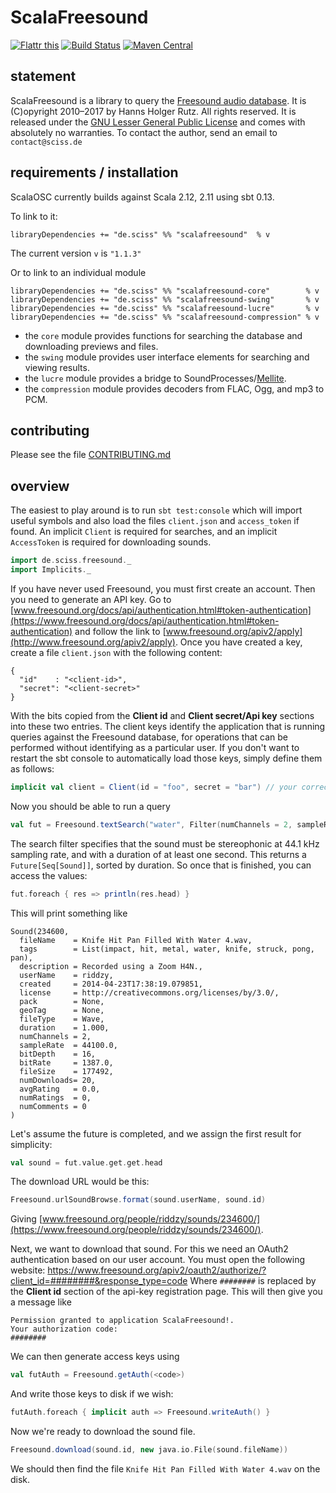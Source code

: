 # ScalaFreesound

[![Flattr this](http://api.flattr.com/button/flattr-badge-large.png)](https://flattr.com/submit/auto?user_id=sciss&url=https%3A%2F%2Fgithub.com%2FSciss%2FScalaFreesound&title=ScalaFreesound&language=Scala&tags=github&category=software)
[![Build Status](https://travis-ci.org/Sciss/ScalaFreesound.svg?branch=master)](https://travis-ci.org/Sciss/ScalaFreesound)
[![Maven Central](https://maven-badges.herokuapp.com/maven-central/de.sciss/scalafreesound_2.12/badge.svg)](https://maven-badges.herokuapp.com/maven-central/de.sciss/scalafreesound-core_2.12)

## statement

ScalaFreesound is a library to query the [Freesound audio database](https://freesound.org). It is (C)opyright 2010&ndash;2017 by Hanns Holger Rutz. All rights reserved. It is released under the [GNU Lesser General Public License](http://github.com/Sciss/ScalaFreesound/blob/master/LICENSE) and comes with absolutely no warranties. To contact the author, send an email to `contact@sciss.de`

## requirements / installation

ScalaOSC currently builds against Scala 2.12, 2.11 using sbt 0.13.

To link to it:

    libraryDependencies += "de.sciss" %% "scalafreesound"  % v
    
The current version `v` is `"1.1.3"`

Or to link to an individual module

    libraryDependencies += "de.sciss" %% "scalafreesound-core"        % v
    libraryDependencies += "de.sciss" %% "scalafreesound-swing"       % v
    libraryDependencies += "de.sciss" %% "scalafreesound-lucre"       % v
    libraryDependencies += "de.sciss" %% "scalafreesound-compression" % v

- the `core` module provides functions for searching the database and downloading previews and files.
- the `swing` module provides user interface elements for searching and viewing results.
- the `lucre` module provides a bridge to SoundProcesses/[Mellite](http://sciss.github.io/Mellite/).
- the `compression` module provides decoders from FLAC, Ogg, and mp3 to PCM.

## contributing

Please see the file [CONTRIBUTING.md](CONTRIBUTING.md)

## overview

The easiest to play around is to run `sbt test:console` which will import useful symbols
and also load the files `client.json` and `access_token` if found. An implicit `Client` is required
for searches, and an implicit `AccessToken` is required for downloading sounds.

```scala
import de.sciss.freesound._
import Implicits._
```

If you have never used Freesound, you must first create an account. Then you need to generate an
API key. Go to [www.freesound.org/docs/api/authentication.html#token-authentication](https://www.freesound.org/docs/api/authentication.html#token-authentication) and 
follow the link to [www.freesound.org/apiv2/apply](http://www.freesound.org/apiv2/apply).
Once you have created a key, create a file `client.json` with the following content:

```
{
  "id"    : "<client-id>",
  "secret": "<client-secret>"
}
```

With the bits copied from the __Client id__  and __Client secret/Api key__ sections into
these two entries. The client keys identify the application that is running queries against
the Freesound database, for operations that can be performed without identifying as a particular
user. If you don't want to restart the sbt console to automatically load those keys,
simply define them as follows:

```scala
implicit val client = Client(id = "foo", secret = "bar") // your correct code here
```

Now you should be able to run a query

```scala
val fut = Freesound.textSearch("water", Filter(numChannels = 2, sampleRate = 44100, duration = 1.0 to *), sort = Sort.DurationShortest)
```

The search filter specifies that the sound must be stereophonic at 44.1 kHz sampling rate, and with a duration of at least one second.
This returns a `Future[Seq[Sound]]`, sorted by duration. So once that is finished, you can access the values:

```scala
fut.foreach { res => println(res.head) }
```

This will print something like

```
Sound(234600,
  fileName    = Knife Hit Pan Filled With Water 4.wav,
  tags        = List(impact, hit, metal, water, knife, struck, pong, pan),
  description = Recorded using a Zoom H4N.,
  userName    = riddzy,
  created     = 2014-04-23T17:38:19.079851,
  license     = http://creativecommons.org/licenses/by/3.0/,
  pack 	      = None,
  geoTag      = None,
  fileType    = Wave,
  duration    = 1.000,
  numChannels = 2,
  sampleRate  = 44100.0,
  bitDepth    = 16,
  bitRate     = 1387.0,
  fileSize    = 177492,
  numDownloads= 20,
  avgRating   = 0.0,
  numRatings  = 0,
  numComments = 0
)
```

Let's assume the future is completed, and we assign the first result for simplicity:

```scala
val sound = fut.value.get.get.head
```

The download URL would be this:

```scala
Freesound.urlSoundBrowse.format(sound.userName, sound.id)
```

Giving [www.freesound.org/people/riddzy/sounds/234600/](https://www.freesound.org/people/riddzy/sounds/234600/).

Next, we want to download that sound. For this we need an OAuth2 authentication based on our user account.
You must open the following website:
https://www.freesound.org/apiv2/oauth2/authorize/?client_id=########&response_type=code
Where `########` is replaced by the __Client id__ section of the api-key registration page.
This will then give you a message like

    Permission granted to application ScalaFreesound!.
    Your authorization code:
    ########

We can then generate access keys using 

```scala
val futAuth = Freesound.getAuth(<code>)
```

And write those keys to disk if we wish:

```scala
futAuth.foreach { implicit auth => Freesound.writeAuth() }
```

Now we're ready to download the sound file.

```scala
Freesound.download(sound.id, new java.io.File(sound.fileName))
```

We should then find the file `Knife Hit Pan Filled With Water 4.wav` on the disk.
